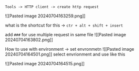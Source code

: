 `Tools -> HTTP client -> create http request`

![[Pasted image 20240704163259.png]]

what is the shortcut for this -> `ctr + alt + shift + insert`


add `###` for use multiple request in same file
![[Pasted image 20240704163802.png]]

How to use with environment ->
set envronmetn 
![[Pasted image 20240704164501.png]]
select envrionment and use like this 

![[Pasted image 20240704164515.png]]